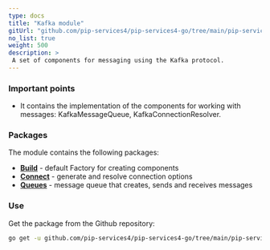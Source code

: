 ```yaml
---
type: docs
title: "Kafka module"
gitUrl: "github.com/pip-services4/pip-services4-go/tree/main/pip-services4-kafka-go"
no_list: true
weight: 500
description: > 
 A set of components for messaging using the Kafka protocol.
---
```


### Important points
* It contains the implementation of the components for working with messages: KafkaMessageQueue, KafkaConnectionResolver.

### Packages

The module contains the following packages:
- [**Build**](build) - default Factory for creating components
- [**Connect**](connect) - generate and resolve connection options
- [**Queues**](queues) - message queue that creates, sends and receives messages


### Use
Get the package from the Github repository:
```bash
go get -u github.com/pip-services4/pip-services4-go/tree/main/pip-services4-kafka-go@latest
```
